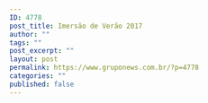 ```yaml
---
ID: 4778
post_title: Imersão de Verão 2017
author: ""
tags: ""
post_excerpt: ""
layout: post
permalink: https://www.gruponews.com.br/?p=4778
categories: ""
published: false
---
```

&nbsp;

&nbsp;